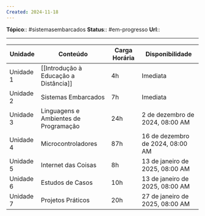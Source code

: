 ```yaml
---
Created: 2024-11-18
---
```

**Tópico**:: #sistemasembarcados
**Status**:: #em-progresso 
**Url**::

--- 

| Unidade   | Conteúdo                              | Carga Horária | Disponibilidade                  |
| --------- | ------------------------------------- | ------------- | -------------------------------- |
| Unidade 1 | [[Introdução à Educação a Distância]] | 4h            | Imediata                         |
| Unidade 2 | Sistemas Embarcados                   | 7h            | Imediata                         |
| Unidade 3 | Linguagens e Ambientes de Programação | 24h           | 2 de dezembro de 2024, 08:00 AM  |
| Unidade 4 | Microcontroladores                    | 87h           | 16 de dezembro de 2024, 08:00 AM |
| Unidade 5 | Internet das Coisas                   | 8h            | 13 de janeiro de 2025, 08:00 AM  |
| Unidade 6 | Estudos de Casos                      | 10h           | 13 de janeiro de 2025, 08:00 AM  |
| Unidade 7 | Projetos Práticos                     | 20h           | 27 de janeiro de 2025, 08:00 AM  |


